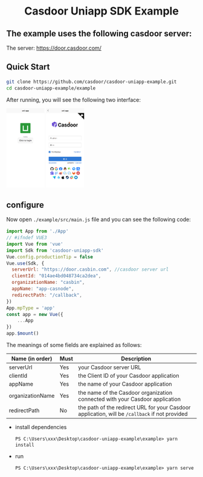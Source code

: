 <h1 align="center" style="border-bottom: none;">Casdoor Uniapp SDK Example</h1>

## 	The example uses the following casdoor server:

The server: https://door.casdoor.com/


## Quick Start
```bash
git clone https://github.com/casdoor/casdoor-uniapp-example.git
cd casdoor-uniapp-example/example
```

After running, you will see the following two interface:

<img src="img/1.png" style="width: 20%; height: 20%;"/> <img src="img/2.png" style="width: 20%; height: 20%;"/>

## configure

Now open `./example/src/main.js` file and you can see the following code:

```js
import App from './App'
// #ifndef VUE3
import Vue from 'vue'
import Sdk from 'casdoor-uniapp-sdk'
Vue.config.productionTip = false
Vue.use(Sdk, {
  serverUrl: "https://door.casbin.com", //casdoor server url
  clientId: "014ae4bd048734ca2dea",
  organizationName: "casbin",
  appName: "app-casnode",
  redirectPath: "/callback",
})
App.mpType = 'app'
const app = new Vue({
    ...App
})
app.$mount()
```

The meanings of some fields are explained as follows:

| Name (in order)  | Must | Description                                         |
| ---------------- | ---- | --------------------------------------------------- |
| serverUrl  | Yes  | your Casdoor server URL               |
| clientId         | Yes  | the Client ID of your Casdoor application                        |
| appName           | Yes  | the name of your Casdoor application |
| organizationName     | Yes  | the name of the Casdoor organization connected with your Casdoor application                    |
| redirectPath     | No  | the path of the redirect URL for your Casdoor application, will be `/callback` if not provided              |

- install dependencies

  ```shell
  PS C:\Users\xxx\Desktop\casdoor-uniapp-example\example> yarn install
  ```

- run

  ```
  PS C:\Users\xxx\Desktop\casdoor-uniapp-example\example> yarn serve
  ```





